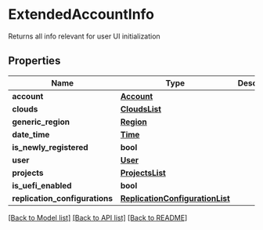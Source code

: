 # ExtendedAccountInfo

Returns all info relevant for user UI initialization
## Properties
Name | Type | Description | Notes
------------ | ------------- | ------------- | -------------
**account** | [**Account**](Account.md) |  | [optional] 
**clouds** | [**CloudsList**](CloudsList.md) |  | [optional] 
**generic_region** | [**Region**](Region.md) |  | [optional] 
**date_time** | [**Time**](Time.md) |  | [optional] 
**is_newly_registered** | **bool** |  | [optional] 
**user** | [**User**](User.md) |  | [optional] 
**projects** | [**ProjectsList**](ProjectsList.md) |  | [optional] 
**is_uefi_enabled** | **bool** |  | [optional] 
**replication_configurations** | [**ReplicationConfigurationList**](ReplicationConfigurationList.md) |  | [optional] 

[[Back to Model list]](../README.md#documentation-for-models) [[Back to API list]](../README.md#documentation-for-api-endpoints) [[Back to README]](../README.md)


